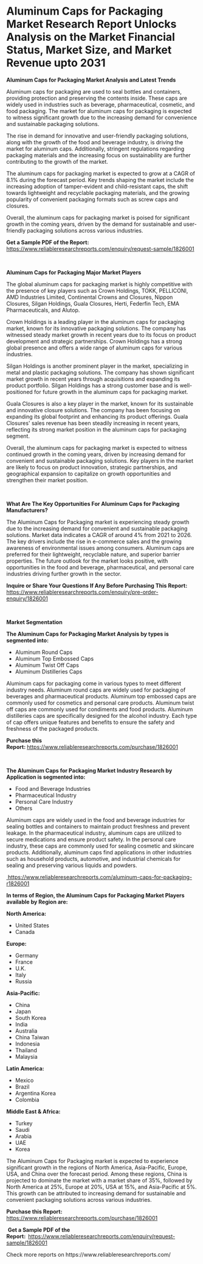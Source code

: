 <p><h1>Aluminum Caps for Packaging Market Research Report Unlocks Analysis on the Market Financial Status, Market Size, and Market Revenue upto 2031</h1></p><p><strong>Aluminum Caps for Packaging Market Analysis and Latest Trends</strong></p>
<p><p>Aluminum caps for packaging are used to seal bottles and containers, providing protection and preserving the contents inside. These caps are widely used in industries such as beverage, pharmaceutical, cosmetic, and food packaging. The market for aluminum caps for packaging is expected to witness significant growth due to the increasing demand for convenience and sustainable packaging solutions.</p><p>The rise in demand for innovative and user-friendly packaging solutions, along with the growth of the food and beverage industry, is driving the market for aluminum caps. Additionally, stringent regulations regarding packaging materials and the increasing focus on sustainability are further contributing to the growth of the market.</p><p>The aluminum caps for packaging market is expected to grow at a CAGR of 8.1% during the forecast period. Key trends shaping the market include the increasing adoption of tamper-evident and child-resistant caps, the shift towards lightweight and recyclable packaging materials, and the growing popularity of convenient packaging formats such as screw caps and closures.</p><p>Overall, the aluminum caps for packaging market is poised for significant growth in the coming years, driven by the demand for sustainable and user-friendly packaging solutions across various industries.</p></p>
<p><strong>Get a Sample PDF of the Report:&nbsp;</strong> <a href="https://www.reliableresearchreports.com/enquiry/request-sample/1826001">https://www.reliableresearchreports.com/enquiry/request-sample/1826001</a></p>
<p>&nbsp;</p>
<p><strong>Aluminum Caps for Packaging Major Market Players</strong></p>
<p><p>The global aluminum caps for packaging market is highly competitive with the presence of key players such as Crown Holdings, TOKK, PELLICONI, AMD Industries Limited, Continental Crowns and Closures, Nippon Closures, Silgan Holdings, Guala Closures, Herti, Federfin Tech, EMA Pharmaceuticals, and Alutop.</p><p>Crown Holdings is a leading player in the aluminum caps for packaging market, known for its innovative packaging solutions. The company has witnessed steady market growth in recent years due to its focus on product development and strategic partnerships. Crown Holdings has a strong global presence and offers a wide range of aluminum caps for various industries.</p><p>Silgan Holdings is another prominent player in the market, specializing in metal and plastic packaging solutions. The company has shown significant market growth in recent years through acquisitions and expanding its product portfolio. Silgan Holdings has a strong customer base and is well-positioned for future growth in the aluminum caps for packaging market.</p><p>Guala Closures is also a key player in the market, known for its sustainable and innovative closure solutions. The company has been focusing on expanding its global footprint and enhancing its product offerings. Guala Closures' sales revenue has been steadily increasing in recent years, reflecting its strong market position in the aluminum caps for packaging segment.</p><p>Overall, the aluminum caps for packaging market is expected to witness continued growth in the coming years, driven by increasing demand for convenient and sustainable packaging solutions. Key players in the market are likely to focus on product innovation, strategic partnerships, and geographical expansion to capitalize on growth opportunities and strengthen their market position.</p></p>
<p>&nbsp;</p>
<p><strong>What Are The Key Opportunities For Aluminum Caps for Packaging Manufacturers?</strong></p>
<p><p>The Aluminum Caps for Packaging market is experiencing steady growth due to the increasing demand for convenient and sustainable packaging solutions. Market data indicates a CAGR of around 4% from 2021 to 2026. The key drivers include the rise in e-commerce sales and the growing awareness of environmental issues among consumers. Aluminum caps are preferred for their lightweight, recyclable nature, and superior barrier properties. The future outlook for the market looks positive, with opportunities in the food and beverage, pharmaceutical, and personal care industries driving further growth in the sector.</p></p>
<p><strong>Inquire or Share Your Questions If Any Before Purchasing This Report:</strong> <a href="https://www.reliableresearchreports.com/enquiry/pre-order-enquiry/1826001">https://www.reliableresearchreports.com/enquiry/pre-order-enquiry/1826001</a></p>
<p>&nbsp;</p>
<p><strong>Market Segmentation</strong></p>
<p><strong>The Aluminum Caps for Packaging Market Analysis by types is segmented into:</strong></p>
<p><ul><li>Aluminum Round Caps</li><li>Aluminum Top Embossed Caps</li><li>Aluminum Twist Off Caps</li><li>Aluminum Distilleries Caps</li></ul></p>
<p><p>Aluminum caps for packaging come in various types to meet different industry needs. Aluminum round caps are widely used for packaging of beverages and pharmaceutical products. Aluminum top embossed caps are commonly used for cosmetics and personal care products. Aluminum twist off caps are commonly used for condiments and food products. Aluminum distilleries caps are specifically designed for the alcohol industry. Each type of cap offers unique features and benefits to ensure the safety and freshness of the packaged products.</p></p>
<p><strong>Purchase this Report:&nbsp;</strong><a href="https://www.reliableresearchreports.com/purchase/1826001">https://www.reliableresearchreports.com/purchase/1826001</a></p>
<p>&nbsp;</p>
<p><strong>The Aluminum Caps for Packaging Market Industry Research by Application is segmented into:</strong></p>
<p><ul><li>Food and Beverage Industries</li><li>Pharmaceutical Industry</li><li>Personal Care Industry</li><li>Others</li></ul></p>
<p><p>Aluminum caps are widely used in the food and beverage industries for sealing bottles and containers to maintain product freshness and prevent leakage. In the pharmaceutical industry, aluminum caps are utilized to secure medications and ensure product safety. In the personal care industry, these caps are commonly used for sealing cosmetic and skincare products. Additionally, aluminum caps find applications in other industries such as household products, automotive, and industrial chemicals for sealing and preserving various liquids and powders.</p></p>
<p><a href="https://www.reliableresearchreports.com/aluminum-caps-for-packaging-r1826001">&nbsp;https://www.reliableresearchreports.com/aluminum-caps-for-packaging-r1826001</a></p>
<p><strong>In terms of Region, the Aluminum Caps for Packaging Market Players available by Region are:</strong></p>
<p>
    <p> <strong> North America: </strong>
        <ul>
            <li>United States</li>
            <li>Canada</li>
        </ul>
        </p> 
    <p> <strong> Europe: </strong>
        <ul>
            <li>Germany</li>
            <li>France</li>
            <li>U.K.</li>
            <li>Italy</li>
            <li>Russia</li>
        </ul>
        </p> 
    <p> <strong> Asia-Pacific: </strong>
        <ul>
            <li>China</li>
            <li>Japan</li>
            <li>South Korea</li>
            <li>India</li>
            <li>Australia</li>
            <li>China Taiwan</li>
            <li>Indonesia</li>
            <li>Thailand</li>
            <li>Malaysia</li>
        </ul>
        </p> 
    <p> <strong> Latin America: </strong>
        <ul>
            <li>Mexico</li>
            <li>Brazil</li>
            <li>Argentina Korea</li>
            <li>Colombia</li>
        </ul>
        </p> 
    <p> <strong> Middle East & Africa: </strong>
        <ul>
            <li>Turkey</li>
            <li>Saudi</li>
            <li>Arabia</li>
            <li>UAE</li>
            <li>Korea</li>
        </ul>
    </p>
    </p>
<p><p>The Aluminum Caps for Packaging market is expected to experience significant growth in the regions of North America, Asia-Pacific, Europe, USA, and China over the forecast period. Among these regions, China is projected to dominate the market with a market share of 35%, followed by North America at 25%, Europe at 20%, USA at 15%, and Asia-Pacific at 5%. This growth can be attributed to increasing demand for sustainable and convenient packaging solutions across various industries.</p></p>
<p><strong>Purchase this Report: </strong><a href="https://www.reliableresearchreports.com/purchase/1826001">https://www.reliableresearchreports.com/purchase/1826001</a></p>
<p>&nbsp;<strong>Get a Sample PDF of the Report:&nbsp;&nbsp;</strong><a href="https://www.reliableresearchreports.com/enquiry/request-sample/1826001">https://www.reliableresearchreports.com/enquiry/request-sample/1826001</a></p>
<p><strong></strong></p>
<p>Check more reports on https://www.reliableresearchreports.com/</p>